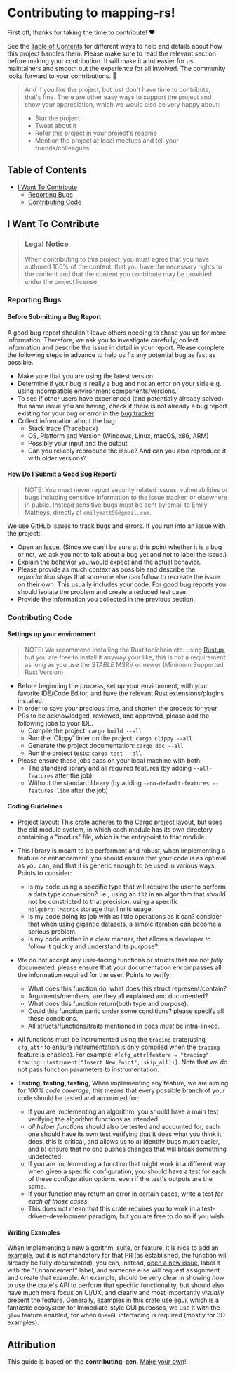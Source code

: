 <!-- omit in toc -->
# Contributing to mapping-rs!

First off, thanks for taking the time to contribute! ❤️

See the [Table of Contents](#table-of-contents) for different ways to help and details about how this project handles them. Please make sure to read the relevant section before making your contribution. It will make it a lot easier for us maintainers and smooth out the experience for all involved. The community looks forward to your contributions. 🎉

> And if you like the project, but just don't have time to contribute, that's fine. There are other easy ways to support the project and show your appreciation, which we would also be very happy about:
> - Star the project
> - Tweet about it
> - Refer this project in your project's readme
> - Mention the project at local meetups and tell your friends/colleagues

<!-- omit in toc -->
## Table of Contents

- [I Want To Contribute](#i-want-to-contribute)
  - [Reporting Bugs](#reporting-bugs)
  - [Contributing Code](#contributing-code)


## I Want To Contribute

> ### Legal Notice <!-- omit in toc -->
> When contributing to this project, you must agree that you have authored 100% of the content, that you have the necessary rights to the content and that the content you contribute may be provided under the project license.

### Reporting Bugs

<!-- omit in toc -->
#### Before Submitting a Bug Report

A good bug report shouldn't leave others needing to chase you up for more information. Therefore, we ask you to investigate carefully, collect information and describe the issue in detail in your report. Please complete the following steps in advance to help us fix any potential bug as fast as possible.

- Make sure that you are using the latest version.
- Determine if your bug is really a bug and not an error on your side e.g. using incompatible environment components/versions.
- To see if other users have experienced (and potentially already solved) the same issue you are having, check if there is not already a bug report existing for your bug or error in the [bug tracker](https://github.com/EmilyMatt/mapping-rs/issues?q=label%3Abug).
- Collect information about the bug:
  - Stack trace (Traceback)
  - OS, Platform and Version (Windows, Linux, macOS, x86, ARM)
  - Possibly your input and the output
  - Can you reliably reproduce the issue? And can you also reproduce it with older versions?

<!-- omit in toc -->
#### How Do I Submit a Good Bug Report?

> NOTE: You must never report security related issues, vulnerabilities or bugs including sensitive information to the issue tracker, or elsewhere in public. Instead sensitive bugs must be sent by email to Emily Matheys, directly at `emilymatt96@gmail.com`.
<!-- You may add a PGP key to allow the messages to be sent encrypted as well. -->

We use GitHub issues to track bugs and errors. If you run into an issue with the project:

- Open an [Issue](https://github.com/EmilyMatt/mapping-rs/issues/new). (Since we can't be sure at this point whether it is a bug or not, we ask you not to talk about a bug yet and not to label the issue.)
- Explain the behavior you would expect and the actual behavior.
- Please provide as much context as possible and describe the *reproduction steps* that someone else can follow to recreate the issue on their own. This usually includes your code. For good bug reports you should isolate the problem and create a reduced test case.
- Provide the information you collected in the previous section.


### Contributing Code
#### Settings up your environment
> NOTE: We recommend installing the Rust toolchain etc. using [Rustup](https://rustup.rs), but you are free to install it anyway your like, this is not a requirement as long as you use the *STABLE* MSRV or newer (Minimum Supported Rust Version)

- Before beginning the process, set up your environment, with your favorite IDE/Code Editor, and have the relevant Rust extensions/plugins installed.
- In order to save your precious time, and shorten the process for your PRs to be acknowledged, reviewed, and approved, please add the following jobs to your IDE.
  * Compile the project: `cargo build --all`
  * Run the 'Clippy' linter on the project: `cargo clippy --all`
  * Generate the project documentation: `cargo doc --all`
  * Run the project tests: `cargo test --all`
- Please ensure these jobs pass on your local machine with both:
  - The standard library and all required features (by adding `--all-features` after the job)
  - Without the standard library (by adding `--no-default-features --features libm` after the job)

#### Coding Guidelines
- Project layout: This crate adheres to the [Cargo project layout](https://doc.rust-lang.org/cargo/guide/project-layout.html), but uses the old module system, in which each module has its own directory containing a "mod.rs" file, which is the entrypoint to that module.


- This library is meant to be performant and robust, when implementing a feature or enhancement, you should ensure that your code is as optimal as you can, and that it is generic enough to be used in various ways. Points to consider:
  - Is my code using a specific type that will require the user to perform a data type conversion? i.e., using an `f32` in an algorithm that should not be constricted to that precision, using a specific `nalgebra::Matrix` storage that limits usage.
  - Is my code doing its job with as little operations as it can? consider that when using gigantic datasets, a simple iteration can become a serious problem.
  - Is my code written in a clear manner, that allows a developer to follow it quickly and understand its purpose?


- We do not accept any user-facing functions or structs that are not *fully* documented, please ensure that your documentation encompasses all the information required for the user. Points to verify:
  - What does this function do, what does this struct represent/contain?
  - Arguments/members, are they all explained and documented? 
  - What does this function return(both type and purpose).
  - Could this function panic under some conditions? please specify all these conditions.
  - All structs/functions/traits mentioned in docs *must* be intra-linked.


- All functions must be instrumented using the `tracing` crate(using `cfg_attr` to ensure instrumentation is only compiled when the `tracing` feature is enabled). For example: `#[cfg_attr(feature = "tracing", tracing::instrument("Insert New Point", skip_all))]`. Note that we do not pass function parameters to instrumentation.


- **Testing, testing, testing**, When implementing any feature, we are aiming for *100% code coverage*, this means that every possible branch of your code should be tested and accounted for:
  - If you are implementing an algorithm, you should have a main test verifying the algorithm functions as intended.
  - *all helper functions* should also be tested and accounted for, each one should have its own test verifying that it does what you think it does, this is critical, and allows us to a) identify bugs much easier, and b) ensure that no one pushes changes that will break something undetected.
  - If you are implementing a function that might work in a different way when given a specific configuration, you should have a test for each of these configuration options, even if the test's outputs are the same.
  - If your function may return an error in certain cases, write a test *for each of those cases*.
  - This does not mean that this crate requires you to work in a test-driven-development paradigm, but you are free to do so if you wish.

#### Writing Examples
When implementing a new algorithm, suite, or feature, it is nice to add an [example](https://doc.rust-lang.org/cargo/reference/cargo-targets.html#examples), but it is not mandatory for that PR (as established, the function will already be fully documented), you can, instead, [open a new issue](), label it with the "Enhancement" label, and someone else will request assignment and create that example.
An example, should be very clear in showing *how* to use the crate's API to perform that specific functionality, but should also have much more focus on UI/UX, and clearly and most importantly *visually* present the feature.
Generally, examples in this crate use [egui](https://github.com/emilk/egui), which is a fantastic ecosystem for Immediate-style GUI purposes, we use it with the `glow` feature enabled, for when `OpenGL` interfacing is required (mostly for 3D examples).

<!-- omit in toc -->
## Attribution
This guide is based on the **contributing-gen**. [Make your own](https://github.com/bttger/contributing-gen)!

